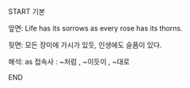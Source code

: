 START
기본

앞면:
Life has its sorrows as every rose has its thorns.


뒷면:
모든 장미에 가시가 있듯, 인생에도 슬픔이 있다.


해석:
as 접속사 : ~처럼 , ~이듯이 , ~대로
<!--ID: 1740183652558-->
END